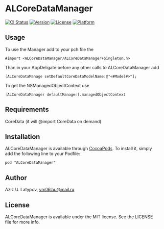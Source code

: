 # ALCoreDataManager

[![CI Status](http://img.shields.io/travis/appleios/ALCoreDataManager.svg?style=flat)](https://travis-ci.org/appleios/ALCoreDataManager)
[![Version](https://img.shields.io/cocoapods/v/ALCoreDataManager.svg?style=flat)](http://cocoadocs.org/docsets/ALCoreDataManager)
[![License](https://img.shields.io/cocoapods/l/ALCoreDataManager.svg?style=flat)](http://cocoadocs.org/docsets/ALCoreDataManager)
[![Platform](https://img.shields.io/cocoapods/p/ALCoreDataManager.svg?style=flat)](http://cocoadocs.org/docsets/ALCoreDataManager)

## Usage

To use the Manager add to your pch file the
```objc
#import <ALCoreDataManager/ALCoreDataManager+Singleton.h>
```
Than in your AppDeligate before any other calls to ALCoreDataManager add
```objc
[ALCoreDataManage setDefaultCoreDataModelName:@"<#Model#>"];
```

To get the NSManagedObjectContext use
```objc
[ALCoreDataManager defaultManager].managedObjectContext
```

## Requirements

CoreData (it will @import CoreData on demand)

## Installation

ALCoreDataManager is available through [CocoaPods](http://cocoapods.org). To install
it, simply add the following line to your Podfile:

    pod "ALCoreDataManager"

## Author

Aziz U. Latypov, vm06lau@mail.ru

## License

ALCoreDataManager is available under the MIT license. See the LICENSE file for more info.

